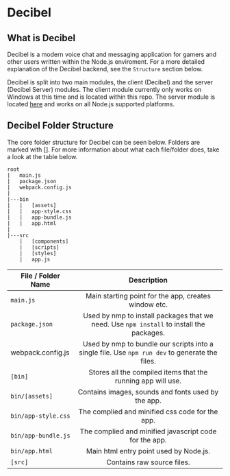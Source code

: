 # Decibel

## What is Decibel

Decibel is a modern voice chat and messaging application for gamers and other users written within the Node.js enviroment. For a more detailed explanation of the Decibel backend, see the `Structure` section below.

Decibel is split into two main modules, the client (Decibel) and the server (Decibel Server) modules. The client module currently only works on Windows at this time and is located within this repo. The server module is located [here](https://github.com/DominicMaas/Decibel-Server) and works on all Node.js supported platforms.

## Decibel Folder Structure

The core folder structure for Decibel can be seen below. Folders are marked with []. For more information about what each file/folder does, take a look at the table below.

```
root
|   main.js
|   package.json
|   webpack.config.js
|
|---bin
|   |   [assets]
|   |   app-style.css
|   |   app-bundle.js
|   |   app.html
|
|---src
    |   [components]
    |   [scripts]
    |   [styles]
    |   app.js
```

| File / Folder Name | Description
| ------------------ |:--:
| `main.js`          | Main starting point for the app, creates window etc.
| `package.json`     | Used by nmp to install packages that we need. Use `npm install` to install the packages.
| webpack.config.js  | Used by nmp to bundle our scripts into a single file. Use `npm run dev` to generate the files.
| `[bin]`            | Stores all the compiled items that the running app will use.
| `bin/[assets]`     | Contains images, sounds and fonts used by the app.
| `bin/app-style.css`| The complied and minified css code for the app.
| `bin/app-bundle.js`| The complied and minified javascript code for the app.
| `bin/app.html`     | Main html entry point used by Node.js.
| `[src]`            | Contains raw source files.